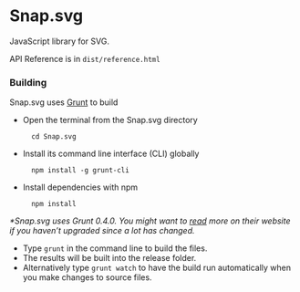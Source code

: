 Snap.svg
======

JavaScript library for SVG.

API Reference is in `dist/reference.html`

### Building

Snap.svg uses [Grunt](http://gruntjs.com/) to build

* Open the terminal from the Snap.svg directory

        cd Snap.svg

* Install its command line interface (CLI) globally

        npm install -g grunt-cli

* Install dependencies with npm

        npm install


_*Snap.svg uses Grunt 0.4.0. You might want to [read](http://gruntjs.com/getting-started) more on their website if you haven’t upgraded since a lot has changed._

* Type `grunt` in the command line to build the files.
* The results will be built into the release folder.
* Alternatively type `grunt watch` to have the build run automatically when you make changes to source files.